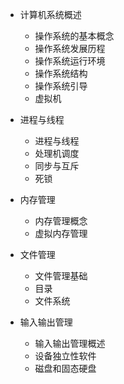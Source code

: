 * 计算机系统概述
  * 操作系统的基本概念
  * 操作系统发展历程
  * 操作系统运行环境
  * 操作系统结构
  * 操作系统引导
  * 虚拟机

* 进程与线程
  * 进程与线程
  * 处理机调度
  * 同步与互斥
  * 死锁

* 内存管理
  * 内存管理概念
  * 虚拟内存管理

* 文件管理
  * 文件管理基础
  * 目录
  * 文件系统

* 输入输出管理
  * 输入输出管理概述
  * 设备独立性软件
  * 磁盘和固态硬盘


